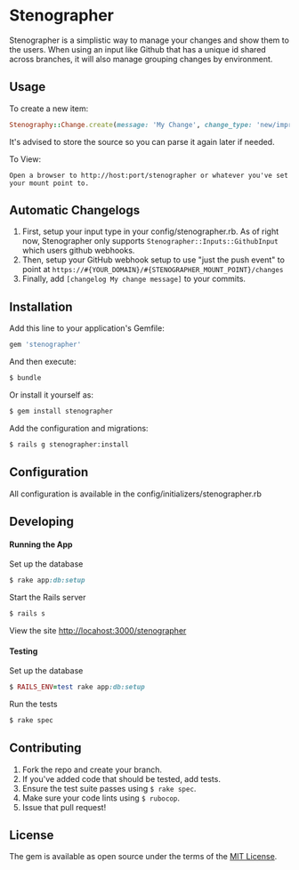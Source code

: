 # Stenographer
Stenographer is a simplistic way to manage your changes and show them to the users. When using an input like Github that
has a unique id shared across branches, it will also manage grouping changes by environment.

## Usage
To create a new item:
```ruby
Stenography::Change.create(message: 'My Change', change_type: 'new/improved/fixed', visible: true, environments: 'production', tracker_ids: '#12345', source: '{}')
```
It's advised to store the source so you can parse it again later if needed.

To View:
```
Open a browser to http://host:port/stenographer or whatever you've set your mount point to.
```

## Automatic Changelogs
1. First, setup your input type in your config/stenographer.rb. As of right now, Stenographer only supports ``Stenographer::Inputs::GithubInput`` which users github webhooks.
1. Then, setup your GitHub webhook setup to use "just the push event" to point at `https://#{YOUR_DOMAIN}/#{STENOGRAPHER_MOUNT_POINT}/changes`
1. Finally, add `[changelog My change message]` to your commits.

## Installation
Add this line to your application's Gemfile:

```ruby
gem 'stenographer'
```

And then execute:
```bash
$ bundle
```

Or install it yourself as:
```bash
$ gem install stenographer
```

Add the configuration and migrations:
```bash
$ rails g stenographer:install
```

## Configuration
All configuration is available in the config/initializers/stenographer.rb

## Developing
#### Running the App
Set up the database

```ruby
$ rake app:db:setup
```

Start the Rails server
```ruby
$ rails s
```

View the site
[http://locahost:3000/stenographer](http://locahost:3000/stenographer)

#### Testing
Set up the database

```ruby
$ RAILS_ENV=test rake app:db:setup
```

Run the tests
```ruby
$ rake spec
```

## Contributing
1. Fork the repo and create your branch.
2. If you've added code that should be tested, add tests.
4. Ensure the test suite passes using `$ rake spec`.
5. Make sure your code lints using `$ rubocop`.
6. Issue that pull request!

## License
The gem is available as open source under the terms of the [MIT License](https://opensource.org/licenses/MIT).
